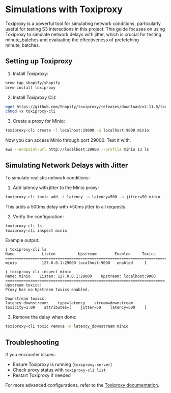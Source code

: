 # Simulations with Toxiproxy

Toxiproxy is a powerful tool for simulating network conditions, particularly useful for testing S3 interactions in this project. This guide focuses on using Toxiproxy to simulate network delays with jitter, which is crucial for testing minute_batches and evaluating the effectiveness of prefetching minute_batches.

## Setting up Toxiproxy

1. Install Toxiproxy:
```sh
brew tap shopify/shopify
brew install toxiproxy
```

2. Install Toxiproxy CLI:
```sh
wget https://github.com/Shopify/toxiproxy/releases/download/v2.11.0/toxiproxy-cli-darwin-arm64 -O toxiproxy-cli
chmod +x toxiproxy-cli
```

3. Create a proxy for Minio:
```sh
toxiproxy-cli create -l localhost:29000 -u localhost:9000 minio
```

Now you can access Minio through port 29000. Test it with:
```sh
aws --endpoint-url http://localhost:29000 --profile minio s3 ls
```

## Simulating Network Delays with Jitter

To simulate realistic network conditions:

1. Add latency with jitter to the Minio proxy:
```sh
toxiproxy-cli toxic add -t latency -a latency=500 -a jitter=50 minio
```
This adds a 500ms delay with ±50ms jitter to all requests.

2. Verify the configuration:
```sh
toxiproxy-cli ls
toxiproxy-cli inspect minio
```

Example output:
```
❯ toxiproxy-cli ls
Name            Listen          Upstream        Enabled     Toxics
======================================================================================
minio           127.0.0.1:29000 localhost:9000   enabled     1

❯ toxiproxy-cli inspect minio
Name: minio    Listen: 127.0.0.1:29000    Upstream: localhost:9000
======================================================================
Upstream toxics:
Proxy has no Upstream toxics enabled.

Downstream toxics:
latency_downstream:    type=latency    stream=downstream    toxicity=1.00    attributes=[    jitter=50    latency=500    ]
```

3. Remove the delay when done:
```sh
toxiproxy-cli toxic remove -n latency_downstream minio
```

## Troubleshooting

If you encounter issues:
- Ensure Toxiproxy is running (`toxiproxy-server`)
- Check proxy status with `toxiproxy-cli list`
- Restart Toxiproxy if needed

For more advanced configurations, refer to the [Toxiproxy documentation](https://github.com/Shopify/toxiproxy).

